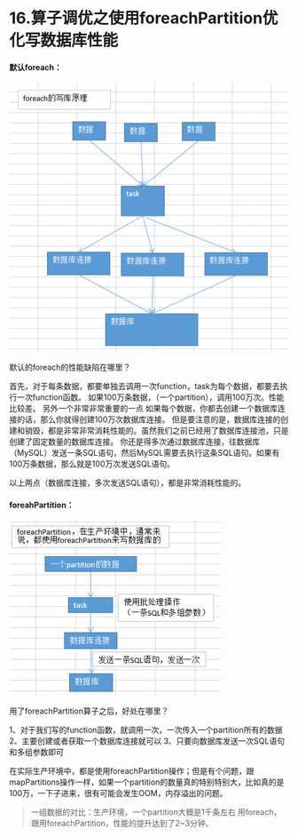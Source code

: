 # 16.算子调优之使用foreachPartition优化写数据库性能

#### 默认foreach：

![](assets/16-1.png)

默认的foreach的性能缺陷在哪里？

首先，对于每条数据，都要单独去调用一次function，task为每个数据，都要去执行一次function函数。
如果100万条数据，（一个partition），调用100万次。性能比较差。
另外一个非常非常重要的一点
如果每个数据，你都去创建一个数据库连接的话，那么你就得创建100万次数据库连接。
但是要注意的是，数据库连接的创建和销毁，都是非常非常消耗性能的。虽然我们之前已经用了数据库连接池，只是创建了固定数量的数据库连接。
你还是得多次通过数据库连接，往数据库（MySQL）发送一条SQL语句，然后MySQL需要去执行这条SQL语句。如果有100万条数据，那么就是100万次发送SQL语句。

以上两点（数据库连接，多次发送SQL语句），都是非常消耗性能的。

#### foreahPartition：

![](assets/16-2.png)

用了foreachPartition算子之后，好处在哪里？

1、对于我们写的function函数，就调用一次，一次传入一个partition所有的数据
2、主要创建或者获取一个数据库连接就可以
3、只要向数据库发送一次SQL语句和多组参数即可

在实际生产环境中，都是使用foreachPartition操作；但是有个问题，跟mapPartitions操作一样，如果一个partition的数量真的特别特别大，比如真的是100万，一下子进来，很有可能会发生OOM，内存溢出的问题。
> 一组数据的对比：生产环境，一个partition大概是1千条左右
用foreach，跟用foreachPartition，性能的提升达到了2~3分钟。
